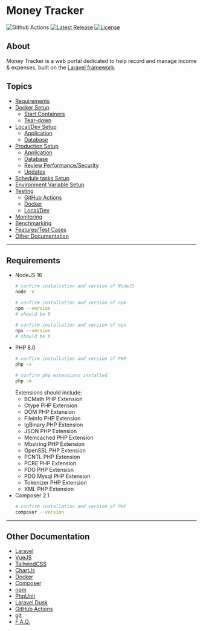 # Money Tracker  
![Github Actions](https://github.com/jdenoc/money-tracker/workflows/Money-tracker%20CI/badge.svg?branch=master)
[![Latest Release](https://img.shields.io/github/release/jdenoc/money-tracker.svg?style=flat-square)](https://github.com/jdenoc/money-tracker/releases/latest)
[![License](https://img.shields.io/github/license/jdenoc/laravel-app-version?style=flat-square)](LICENSE)

## About
Money Tracker is a web portal dedicated to help record and manage income & expenses, built on the [Laravel framework](https://laravel.com/docs/8.x).

## Topics
- [Requirements](#requirements)
- [Docker Setup](docs/SETUP-DOCKER.md)
  - [Start Containers](docs/SETUP-DOCKER.md#bring-up-application-containers)
  - [Tear-down](docs/SETUP-DOCKER.md#tear-down)
- [Local/Dev Setup](docs/SETUP-LOCAL.md)
  - [Application](docs/SETUP-LOCAL.md#application-setup)
  - [Database](docs/SETUP-LOCAL.md#database-setup)
- [Production Setup](docs/SETUP-PROD.md)
  - [Application](docs/SETUP-PROD.md#application-setup)
  - [Database](docs/SETUP-PROD.md#database-setup)
  - [Review Performance/Security](docs/SETUP-PROD.md#review-performancesecurity)
  - [Updates](docs/UPDATE-PROD.md)
- [Schedule tasks Setup](docs/SETUP-TASKS.md)
- [Environment Variable Setup](docs/SETUP-ENV.md)
- [Testing](docs/TESTING.md)
  - [GitHub Actions](docs/TESTING.md#github-actions)
  - [Docker](docs/TESTING.md#docker)
  - [Local/Dev](docs/TESTING.md#localdev)
- [Monitoring](docs/MONITORING.md)
- [Benchmarking](docs/BENCHMARKING.md)
- [Features/Test Cases](docs/FEATURES.md)
- [Other Documentation](#other-documentation)

---

## Requirements
- NodeJS 16
  ```bash
  # confirm installation and version of NodeJS
  node -v
  
  # confirm installation and version of npm
  npm --version
  # should be 8
  
  # confirm installation and version of npx
  npx --version
  # should be 8
  ```
- PHP 8.0
  ```bash
  # confirm installation and version of PHP
  php -v
  
  # confirm php extensions installed
  php -m
  ```
  Extensions should include:
  - BCMath PHP Extension
  - Ctype PHP Extension
  - DOM PHP Extension
  - Fileinfo PHP Extension
  - IgBinary PHP Extension
  - JSON PHP Extension
  - Memcached PHP Extension
  - Mbstring PHP Extension
  - OpenSSL PHP Extension
  - PCNTL PHP Extension
  - PCRE PHP Extension
  - PDO PHP Extension
  - PDO Mysql PHP Extension
  - Tokenizer PHP Extension
  - XML PHP Extension
- Composer 2.1
  ```bash
  # confirm installation and version of PHP
  composer --version
  ```

---

## Other Documentation
- [Laravel](https://laravel.com/docs/8.x/)
- [VueJS](https://vuejs.org/v2/guide/)
- [TailwindCSS](https://tailwindcss.com/)
- [ChartJs](https://www.chartjs.org/)
- [Docker](https://docs.docker.com/)
- [Composer](https://getcomposer.org/doc/)
- [npm](https://docs.npmjs.com/cli/v6)
- [PhpUnit](https://phpunit.readthedocs.io/en/9.5/)
- [Laravel Dusk](https://laravel.com/docs/8.x/dusk)
- [GitHub Actions](https://docs.github.com/en/actions)
- [git](https://git-scm.com/doc)
- [F.A.Q.](docs/FAQ.md)